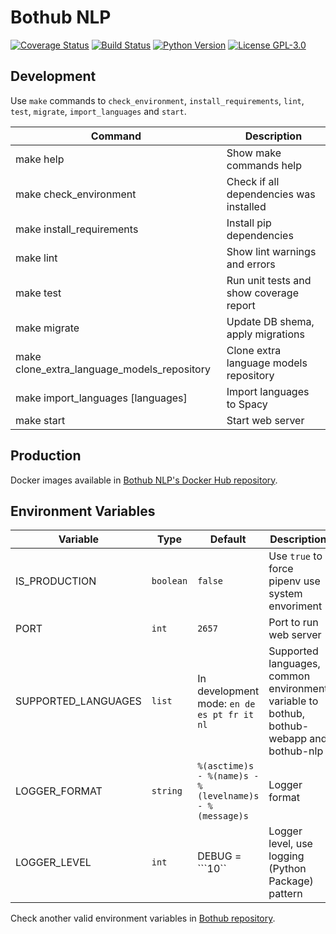 # Bothub NLP

[![Coverage Status](https://coveralls.io/repos/github/Ilhasoft/bothub-nlp/badge.svg?branch=master)](https://coveralls.io/github/Ilhasoft/bothub-nlp?branch=master) [![Build Status](https://travis-ci.org/Ilhasoft/bothub-nlp.svg?branch=master)](https://travis-ci.org/Ilhasoft/bothub-nlp) [![Python Version](https://img.shields.io/badge/python-3.6-blue.svg)](https://www.python.org/) [![License GPL-3.0](https://img.shields.io/badge/license-%20AGPL--3.0-yellow.svg)](https://github.com/Ilhasoft/bothub-nlp/blob/refactor/LICENSE)


## Development

Use ```make``` commands to ```check_environment```, ```install_requirements```, ```lint```, ```test```, ```migrate```, ```import_languages``` and ```start```.

| Command | Description |
|--|--|
| make help | Show make commands help
| make check_environment | Check if all dependencies was installed
| make install_requirements | Install pip dependencies
| make lint | Show lint warnings and errors
| make test | Run unit tests and show coverage report
| make migrate | Update DB shema, apply migrations
| make clone_extra_language_models_repository | Clone extra language models repository
| make import_languages [languages] | Import languages to Spacy
| make start | Start web server

## Production

Docker images available in [Bothub NLP's Docker Hub repository](https://hub.docker.com/r/ilha/bothub-nlp/).


## Environment Variables

| Variable | Type | Default | Description |
|--|--|--|--|
| IS_PRODUCTION | ```boolean``` | ```false``` | Use ```true``` to force pipenv use system envoriment
| PORT | ```int``` | ```2657``` | Port to run web server
| SUPPORTED_LANGUAGES | ```list``` | In development mode: ```en de es pt fr it nl``` | Supported languages, common environment variable to bothub, bothub-webapp and bothub-nlp
| LOGGER_FORMAT | ```string``` | ```%(asctime)s - %(name)s - %(levelname)s - %(message)s``` | Logger format
| LOGGER_LEVEL | ```int``` | DEBUG = ```10`` | Logger level, use logging (Python Package) pattern

Check another valid environment variables in [Bothub repository](https://github.com/Ilhasoft/bothub-engine).
